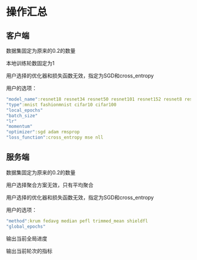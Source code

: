 # 操作汇总

## 客户端

数据集固定为原来的0.2的数量

本地训练轮数固定为1

用户选择的优化器和损失函数无效，指定为SGD和cross_entropy

用户的选项：

```YAML
"model_name":resnet18 resnet34 resnet50 resnet101 resnet152 resnet8 resnet14 resnet20 resnet32 resnet44 resnet56 resnet110 resnet116 resnet8x4 resnet32x4  cnnmnist lenet simple-cnn
"type":mnist fashionmnist cifar10 cifar100
"local_epochs"
"batch_size"
"lr"
"momentum"
"optimizer":sgd adam rmsprop
"loss_function":cross_entropy mse nll
```

## 服务端

数据集固定为原来的0.2的数量

用户选择聚合方案无效，只有平均聚合

用户选择的优化器和损失函数无效，指定为SGD和cross_entropy

用户的选项：

```YAML
"method":krum fedavg median pefl trimmed_mean shieldfl 
"global_epochs"
```

输出当前全局进度

输出当前轮次的指标